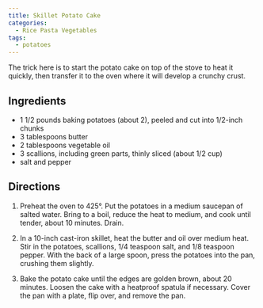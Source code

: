 ```yaml
---
title: Skillet Potato Cake
categories:
  - Rice Pasta Vegetables
tags:
  - potatoes
---
```


The trick here is to start the potato cake on top of the stove to heat it quickly, then
transfer it to the oven where it will develop a crunchy crust.

## Ingredients

- 1 1/2 pounds baking potatoes (about 2), peeled and cut into 1/2-inch chunks
- 3 tablespoons butter
- 2 tablespoons vegetable oil
- 3 scallions, including green parts, thinly sliced (about 1/2 cup)
- salt and pepper

## Directions

1. Preheat the oven to 425°. Put the 
potatoes in a medium saucepan of salted
water. Bring to a boil, reduce the heat to
medium, and cook until tender, about
10 minutes. Drain.

2. In a 10-inch cast-iron skillet, heat the
butter and oil over medium heat. Stir in
the potatoes, scallions, 1/4 teaspoon salt,
and 1/8 teaspoon pepper. With the back
of a large spoon, press the potatoes into
the pan, crushing them slightly.

3. Bake the potato cake until the edges
are golden brown, about 20 minutes.
Loosen the cake with a heatproof 
spatula if necessary. Cover the pan with a
plate, flip over, and remove the pan.
